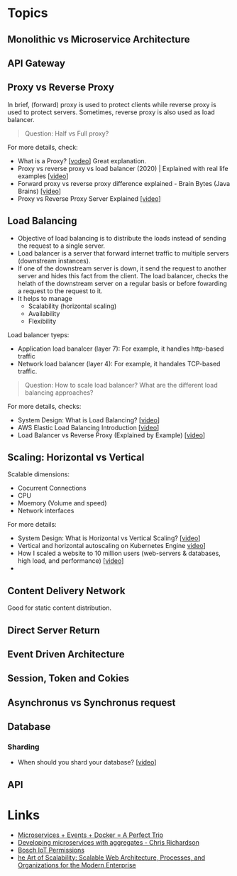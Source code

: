 
# Topics
## Monolithic vs Microservice Architecture
## API Gateway
## Proxy vs Reverse Proxy
In brief, (forward) proxy is used to protect clients while reverse proxy is used to protect servers. Sometimes, reverse proxy is also used as load balancer.

> Question: Half vs Full proxy?

For more details, check:

- What is a Proxy? [[vodeo](https://www.youtube.com/watch?v=jGQTS1CxZTE&ab_channel=F5DevCentral)] Great explanation.
- Proxy vs reverse proxy vs load balancer (2020) | Explained with real life examples [[video](https://www.youtube.com/watch?v=MiqrArNSxSM&ab_channel=ITkFunde)]
- Forward proxy vs reverse proxy difference explained - Brain Bytes (Java Brains) [[video](https://www.youtube.com/watch?v=AuINJdBPf8I&ab_channel=JavaBrains)]
- Proxy vs Reverse Proxy Server Explained [[video](https://www.youtube.com/watch?v=SqqrOspasag&ab_channel=HusseinNasser)]

## Load Balancing 
- Objective of load balancing is to distribute the loads instead of sending the request to a single server. 
- Load balancer is a server that forward internet traffic to multiple servers (downstream instances). 
- If one of the downstream server is down, it send the request to another server and hides this fact from the client. The load balancer, checks the helath of the downstream server on a regular basis or before fowarding a request to the request to it.
- It helps to manage 
  - Scalability (horizontal scaling)
  - Availability
  - Flexibility

Load balancer tyeps:
- Application load banalcer (layer 7): For example, it handles http-based traffic
- Network load balancer (layer 4): For example, it handales TCP-based traffic.

> Question: 
> How to scale load balancer?
> What are the different load balancing approaches?

For more details, checks:
- System Design: What is Load Balancing? [[video](https://www.youtube.com/watch?v=gMIslJN44P0&ab_channel=BeABetterDev)]
- AWS Elastic Load Balancing Introduction [[video](https://www.youtube.com/watch?v=qpHLRc4Qt1E&ab_channel=StephaneMaarek)]
- Load Balancer vs Reverse Proxy (Explained by Example) [[video](https://www.youtube.com/watch?v=S8J2fkN2FeI&ab_channel=HusseinNasser)]

## Scaling: Horizontal vs Vertical
Scalable dimensions:
- Cocurrent Connections
- CPU
- Moemory (Volume and speed)
- Network interfaces

For more details:
- System Design: What is Horizontal vs Vertical Scaling? [[video](https://www.youtube.com/watch?v=p1YQU5sEz4g&ab_channel=BeABetterDev)]
- Vertical and horizontal autoscaling on Kubernetes Engine [video](https://www.youtube.com/watch?v=XpeAITE4uqA&ab_channel=GoogleCloudTech)]
- How I scaled a website to 10 million users (web-servers & databases, high load, and performance) [[video](https://www.youtube.com/watch?v=yPF94QiI2qk&ab_channel=TechLead)]
- 

## Content Delivery Network

Good for static content distribution.


## Direct Server Return

## Event Driven Architecture
## Session, Token and Cokies
## Asynchronus vs Synchronus request

## Database

### Sharding
- When should you shard your database? [[video](https://www.youtube.com/watch?v=iHNovZUZM3A&ab_channel=HusseinNasser)]

## API

# Links
- [Microservices + Events + Docker = A Perfect Trio](https://www.youtube.com/watch?v=sSm2dRarhPo)
- [Developing microservices with aggregates - Chris Richardson](https://www.youtube.com/watch?v=7kX3fs0pWwc)
- [Bosch IoT Permissions](https://permissions.s-apps.de1.bosch-iot-cloud.com/docs/developer-guide/index.html#Best-Practices-when-using-JWTs_191598815)
- [he Art of Scalability: Scalable Web Architecture, Processes, and Organizations for the Modern Enterprise](https://www.oreilly.com/library/view/the-art-of/9780134031408/)



